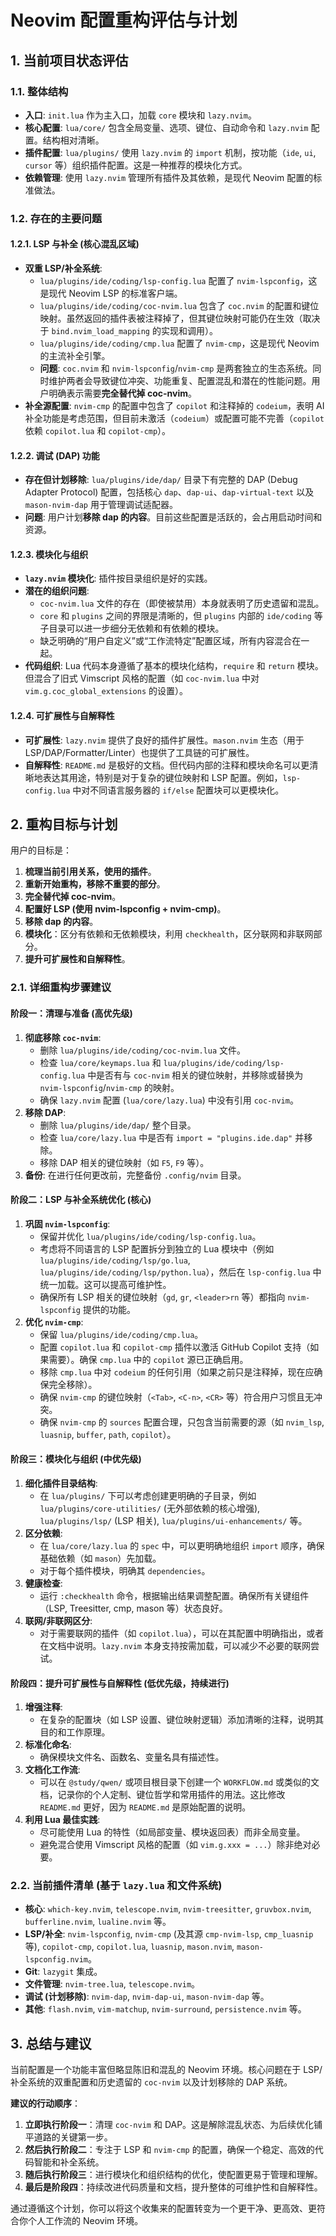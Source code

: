 # Neovim 配置重构评估与计划

## 1. 当前项目状态评估

### 1.1. 整体结构

- **入口**: `init.lua` 作为主入口，加载 `core` 模块和 `lazy.nvim`。
- **核心配置**: `lua/core/` 包含全局变量、选项、键位、自动命令和 `lazy.nvim` 配置。结构相对清晰。
- **插件配置**: `lua/plugins/` 使用 `lazy.nvim` 的 `import` 机制，按功能（`ide`, `ui`, `cursor` 等）组织插件配置。这是一种推荐的模块化方式。
- **依赖管理**: 使用 `lazy.nvim` 管理所有插件及其依赖，是现代 Neovim 配置的标准做法。

### 1.2. 存在的主要问题

#### 1.2.1. LSP 与补全 (核心混乱区域)

- **双重 LSP/补全系统**:
    - `lua/plugins/ide/coding/lsp-config.lua` 配置了 `nvim-lspconfig`，这是现代 Neovim LSP 的标准客户端。
    - `lua/plugins/ide/coding/coc-nvim.lua` 包含了 `coc.nvim` 的配置和键位映射。虽然返回的插件表被注释掉了，但其键位映射可能仍在生效（取决于 `bind.nvim_load_mapping` 的实现和调用）。
    - `lua/plugins/ide/coding/cmp.lua` 配置了 `nvim-cmp`，这是现代 Neovim 的主流补全引擎。
    - **问题**: `coc.nvim` 和 `nvim-lspconfig`/`nvim-cmp` 是两套独立的生态系统。同时维护两者会导致键位冲突、功能重复、配置混乱和潜在的性能问题。用户明确表示需要**完全替代掉 coc-nvim**。
- **补全源配置**: `nvim-cmp` 的配置中包含了 `copilot` 和注释掉的 `codeium`，表明 AI 补全功能是考虑范围，但目前未激活（`codeium`）或配置可能不完善（`copilot` 依赖 `copilot.lua` 和 `copilot-cmp`）。

#### 1.2.2. 调试 (DAP) 功能

- **存在但计划移除**: `lua/plugins/ide/dap/` 目录下有完整的 DAP (Debug Adapter Protocol) 配置，包括核心 `dap`、`dap-ui`、`dap-virtual-text` 以及 `mason-nvim-dap` 用于管理调试适配器。
- **问题**: 用户计划**移除 dap 的内容**。目前这些配置是活跃的，会占用启动时间和资源。

#### 1.2.3. 模块化与组织

- **`lazy.nvim` 模块化**: 插件按目录组织是好的实践。
- **潜在的组织问题**:
    - `coc-nvim.lua` 文件的存在（即使被禁用）本身就表明了历史遗留和混乱。
    - `core` 和 `plugins` 之间的界限是清晰的，但 `plugins` 内部的 `ide/coding` 等子目录可以进一步细分无依赖和有依赖的模块。
    - 缺乏明确的“用户自定义”或“工作流特定”配置区域，所有内容混合在一起。
- **代码组织**: Lua 代码本身遵循了基本的模块化结构，`require` 和 `return` 模块。但混合了旧式 Vimscript 风格的配置（如 `coc-nvim.lua` 中对 `vim.g.coc_global_extensions` 的设置）。

#### 1.2.4. 可扩展性与自解释性

- **可扩展性**: `lazy.nvim` 提供了良好的插件扩展性。`mason.nvim` 生态（用于 LSP/DAP/Formatter/Linter）也提供了工具链的可扩展性。
- **自解释性**: `README.md` 是极好的文档。但代码内部的注释和模块命名可以更清晰地表达其用途，特别是对于复杂的键位映射和 LSP 配置。例如，`lsp-config.lua` 中对不同语言服务器的 `if/else` 配置块可以更模块化。

## 2. 重构目标与计划

用户的目标是：

1. **梳理当前引用关系，使用的插件**。
2. **重新开始重构，移除不重要的部分**。
3. **完全替代掉 coc-nvim**。
4. **配置好 LSP (使用 nvim-lspconfig + nvim-cmp)**。
5. **移除 dap 的内容**。
6. **模块化**：区分有依赖和无依赖模块，利用 `checkhealth`，区分联网和非联网部分。
7. **提升可扩展性和自解释性**。

### 2.1. 详细重构步骤建议

#### 阶段一：清理与准备 (高优先级)

1. **彻底移除 `coc-nvim`**:
    - 删除 `lua/plugins/ide/coding/coc-nvim.lua` 文件。
    - 检查 `lua/core/keymaps.lua` 和 `lua/plugins/ide/coding/lsp-config.lua` 中是否有与 `coc-nvim` 相关的键位映射，并移除或替换为 `nvim-lspconfig`/`nvim-cmp` 的映射。
    - 确保 `lazy.nvim` 配置 (`lua/core/lazy.lua`) 中没有引用 `coc-nvim`。
2. **移除 DAP**:
    - 删除 `lua/plugins/ide/dap/` 整个目录。
    - 检查 `lua/core/lazy.lua` 中是否有 `import = "plugins.ide.dap"` 并移除。
    - 移除 DAP 相关的键位映射（如 `F5`, `F9` 等）。
3. **备份**: 在进行任何更改前，完整备份 `.config/nvim` 目录。

#### 阶段二：LSP 与补全系统优化 (核心)

1. **巩固 `nvim-lspconfig`**:
    - 保留并优化 `lua/plugins/ide/coding/lsp-config.lua`。
    - 考虑将不同语言的 LSP 配置拆分到独立的 Lua 模块中（例如 `lua/plugins/ide/coding/lsp/go.lua`, `lua/plugins/ide/coding/lsp/python.lua`），然后在 `lsp-config.lua` 中统一加载。这可以提高可维护性。
    - 确保所有 LSP 相关的键位映射（`gd`, `gr`, `<leader>rn` 等）都指向 `nvim-lspconfig` 提供的功能。
2. **优化 `nvim-cmp`**:
    - 保留 `lua/plugins/ide/coding/cmp.lua`。
    - 配置 `copilot.lua` 和 `copilot-cmp` 插件以激活 GitHub Copilot 支持（如果需要）。确保 `cmp.lua` 中的 `copilot` 源已正确启用。
    - 移除 `cmp.lua` 中对 `codeium` 的任何引用（如果之前只是注释掉，现在应确保完全移除）。
    - 确保 `nvim-cmp` 的键位映射（`<Tab>`, `<C-n>`, `<CR>` 等）符合用户习惯且无冲突。
    - 确保 `nvim-cmp` 的 `sources` 配置合理，只包含当前需要的源（如 `nvim_lsp`, `luasnip`, `buffer`, `path`, `copilot`）。

#### 阶段三：模块化与组织 (中优先级)

1. **细化插件目录结构**:
    - 在 `lua/plugins/` 下可以考虑创建更明确的子目录，例如 `lua/plugins/core-utilities/` (无外部依赖的核心增强), `lua/plugins/lsp/` (LSP 相关), `lua/plugins/ui-enhancements/` 等。
2. **区分依赖**:
    - 在 `lua/core/lazy.lua` 的 `spec` 中，可以更明确地组织 `import` 顺序，确保基础依赖（如 `mason`）先加载。
    - 对于每个插件模块，明确其 `dependencies`。
3. **健康检查**:
    - 运行 `:checkhealth` 命令，根据输出结果调整配置。确保所有关键组件（LSP, Treesitter, cmp, mason 等）状态良好。
4. **联网/非联网区分**:
    - 对于需要联网的插件（如 `copilot.lua`），可以在其配置中明确指出，或者在文档中说明。`lazy.nvim` 本身支持按需加载，可以减少不必要的联网尝试。

#### 阶段四：提升可扩展性与自解释性 (低优先级，持续进行)

1. **增强注释**:
    - 在复杂的配置块（如 LSP 设置、键位映射逻辑）添加清晰的注释，说明其目的和工作原理。
2. **标准化命名**:
    - 确保模块文件名、函数名、变量名具有描述性。
3. **文档化工作流**:
    - 可以在 `@study/qwen/` 或项目根目录下创建一个 `WORKFLOW.md` 或类似的文档，记录你的个人定制、键位哲学和常用插件的用法。这比修改 `README.md` 更好，因为 `README.md` 是原始配置的说明。
4. **利用 Lua 最佳实践**:
    - 尽可能使用 Lua 的特性（如局部变量、模块返回表）而非全局变量。
    - 避免混合使用 Vimscript 风格的配置（如 `vim.g.xxx = ...`）除非绝对必要。

### 2.2. 当前插件清单 (基于 `lazy.lua` 和文件系统)

- **核心**: `which-key.nvim`, `telescope.nvim`, `nvim-treesitter`, `gruvbox.nvim`, `bufferline.nvim`, `lualine.nvim` 等。
- **LSP/补全**: `nvim-lspconfig`, `nvim-cmp` (及其源 `cmp-nvim-lsp`, `cmp_luasnip` 等), `copilot-cmp`, `copilot.lua`, `luasnip`, `mason.nvim`, `mason-lspconfig.nvim`。
- **Git**: `lazygit` 集成。
- **文件管理**: `nvim-tree.lua`, `telescope.nvim`。
- **调试 (计划移除)**: `nvim-dap`, `nvim-dap-ui`, `mason-nvim-dap` 等。
- **其他**: `flash.nvim`, `vim-matchup`, `nvim-surround`, `persistence.nvim` 等。

## 3. 总结与建议

当前配置是一个功能丰富但略显陈旧和混乱的 Neovim 环境。核心问题在于 LSP/补全系统的双重配置和历史遗留的 `coc-nvim` 以及计划移除的 DAP 系统。

**建议的行动顺序**：

1. **立即执行阶段一**：清理 `coc-nvim` 和 DAP。这是解除混乱状态、为后续优化铺平道路的关键第一步。
2. **然后执行阶段二**：专注于 LSP 和 `nvim-cmp` 的配置，确保一个稳定、高效的代码智能和补全系统。
3. **随后执行阶段三**：进行模块化和组织结构的优化，使配置更易于管理和理解。
4. **最后是阶段四**：持续改进代码质量和文档，提升整体的可维护性和自解释性。

通过遵循这个计划，你可以将这个收集来的配置转变为一个更干净、更高效、更符合你个人工作流的 Neovim 环境。

